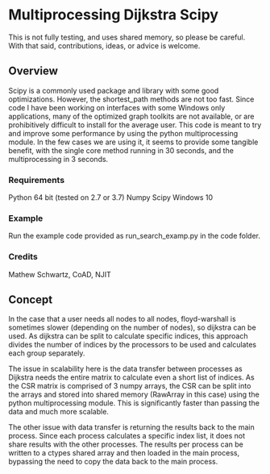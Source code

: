# Multiprocessing Dijkstra Scipy

This is not fully testing, and uses shared memory, so please be careful.  
With that said, contributions, ideas, or advice is welcome.  

## Overview
Scipy is a commonly used package and library with some good optimizations.  However, the shortest_path methods are not too fast.  Since code I have been working on interfaces with some Windows only applications, many of the optimized graph toolkits are not available, or are prohibitively difficult to install for the average user.  This code is meant to try and improve some performance by using the python multiprocessing module.  In the few cases we are using it, it seems to provide some tangible benefit, with the single core method running in 30 seconds, and the multiprocessing in 3 seconds.  

### Requirements
Python 64 bit (tested on 2.7 or 3.7)
Numpy
Scipy
Windows 10

### Example
Run the example code provided as run_search_examp.py in the code folder. 

### Credits
Mathew Schwartz, CoAD, NJIT

## Concept
In the case that a user needs all nodes to all nodes, floyd-warshall is sometimes slower (depending on the number of nodes), so dijkstra can be used. As dijkstra can be split to calculate specific indices, this approach divides the number of indices by the processors to be used and calculates each group separately.  

The issue in scalability here is the data transfer between processes as Dijkstra needs the entire matrix to calculate even a short list of indices.  As the CSR matrix is comprised of 3 numpy arrays, the CSR can be split into the arrays and stored into shared memory (RawArray in this case) using the python multiprocessing module.  This is significantly faster than passing the data and much more scalable.  

The other issue with data transfer is returning the results back to the main process.  Since each process calculates a specific index list, it does not share results with the other processes.  The results per process can be written to a ctypes shared array and then loaded in the main process, bypassing the need to copy the data back to the main process.  

